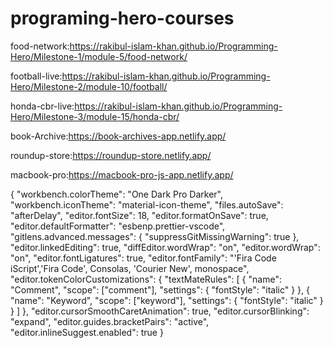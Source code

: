 # programing-hero-courses 
food-network:https://rakibul-islam-khan.github.io/Programming-Hero/Milestone-1/module-5/food-network/

football-live:https://rakibul-islam-khan.github.io/Programming-Hero/Milestone-2/module-10/football/

honda-cbr-live:https://rakibul-islam-khan.github.io/Programming-Hero/Milestone-3/module-15/honda-cbr/

book-Archive:https://book-archives-app.netlify.app/

roundup-store:https://roundup-store.netlify.app/

macbook-pro:https://macbook-pro-js-app.netlify.app/

<p>{
  "workbench.colorTheme": "One Dark Pro Darker",
  "workbench.iconTheme": "material-icon-theme",
  "files.autoSave": "afterDelay",
  "editor.fontSize": 18,
  "editor.formatOnSave": true,
  "editor.defaultFormatter": "esbenp.prettier-vscode",
  "gitlens.advanced.messages": {
    "suppressGitMissingWarning": true
  },
  "editor.linkedEditing": true,
  "diffEditor.wordWrap": "on",
  "editor.wordWrap": "on",
  "editor.fontLigatures": true,
  "editor.fontFamily": "'Fira Code iScript','Fira Code', Consolas, 'Courier New', monospace",
  "editor.tokenColorCustomizations": {
    "textMateRules": [
      {
        "name": "Comment",
        "scope": ["comment"],
        "settings": {
          "fontStyle": "italic"
        }
      },
      {
        "name": "Keyword",
        "scope": ["keyword"],
        "settings": {
          "fontStyle": "italic"
        }
      }
    ]
  },
  "editor.cursorSmoothCaretAnimation": true,
  "editor.cursorBlinking": "expand",
  "editor.guides.bracketPairs": "active",
  "editor.inlineSuggest.enabled": true
}
</p>
